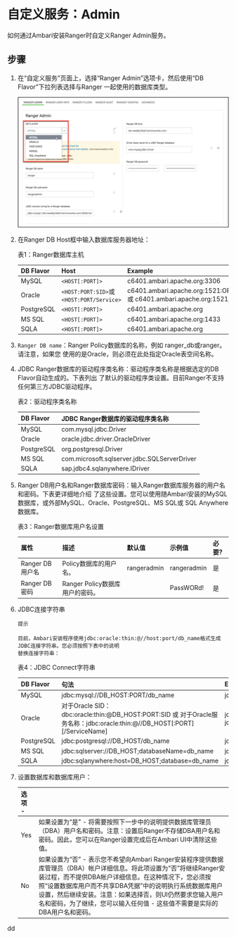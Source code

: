 自定义服务：Admin
================================================================================
如何通过Ambari安装Ranger时自定义Ranger Admin服务。

## 步骤
1. 在“自定义服务”页面上，选择“Ranger Admin”选项卡，然后使用“DB Flavor”下拉列表选择与Ranger
一起使用的数据库类型。

    ![选择数据库](img/4.png)

2. 在Ranger DB Host框中输入数据库服务器地址：

    表1：Ranger数据库主机

    | DB Flavor | Host | Example |
    | :------------- | :------------- | :------------ |
    | MySQL | `<HOST[:PORT]>` | c6401.ambari.apache.org:3306 |
    | Oracle | `<HOST:PORT:SID>`或`<HOST:PORT/Service>` | c6401.ambari.apache.org:1521:ORCL 或 c6401.ambari.apache.org:1521/XE |
    | PostgreSQL | `<HOST[:PORT]>` | c6401.ambari.apache.org |
    | MS SQL | `<HOST[:PORT]>` | c6401.ambari.apache.org:1433 |
    | SQLA | `<HOST[:PORT]>` | c6401.ambari.apache.org |

3. `Ranger DB name`：Ranger Policy数据库的名称，例如 ranger_db或ranger。请注意，如果您
使用的是Oracle，则必须在此处指定Oracle表空间名称。
4. JDBC Ranger数据库的驱动程序类名称：驱动程序类名称是根据选定的DB Flavor自动生成的。下表列出
了默认的驱动程序类设置。目前Ranger不支持任何第三方JDBC驱动程序。

    表2：驱动程序类名称

    | DB Flavor | JDBC Ranger数据库的驱动程序类名称 |
    | :------------- | :------------- |
    | MySQL | com.mysql.jdbc.Driver |
    | Oracle | oracle.jdbc.driver.OracleDriver |
    | PostgreSQL | org.postgresql.Driver |
    | MS SQL | com.microsoft.sqlserver.jdbc.SQLServerDriver |
    | SQLA | sap.jdbc4.sqlanywhere.IDriver |

5. Ranger DB用户名和Ranger数据库密码：输入Ranger数据库服务器的用户名和密码。下表更详细地介绍
了这些设置。您可以使用随Ambari安装的MySQL数据库，或外部MySQL、Oracle、PostgreSQL、MS SQL或
SQL Anywhere数据库。

    表3：Ranger数据库用户名设置

    | 属性 | 描述 | 默认值 | 示例值 | 必要? |
    | :-------- | :------- | :------ | :------ | :------ |
    | Ranger DB用户名 | Policy数据库的用户名。 | rangeradmin | rangeradmin | 是 |
    | Ranger DB密码 | Ranger Policy数据库用户的密码。 |  | PassWORd! | 是 |

6. JDBC连接字符串

    ```
    提示  

    目前，Ambari安装程序使用jdbc:oracle:thin:@//host:port/db_name格式生成JDBC连接字符串。您必须按照下表中的说明
    替换连接字符串：
    ```
    表4：JDBC Connect字符串

    | DB Flavor | 句法 | Example Value |
    | :------------- | :------------- | :------------ |
    | MySQL | jdbc:mysql://DB_HOST:PORT/db_name | jdbc:mysql://c6401.ambari.apache.org:3306/ranger_db |
    | Oracle | 对于Oracle SID：dbc:oracle:thin:@DB_HOST:PORT:SID 或 对于Oracle服务名称：jdbc:oracle:thin:@//DB_HOST[:PORT][/ServiceName] | jdbc:oracle:thin:@c6401.ambari.apache.org:1521:ORCL 或 jdbc:oracle:thin:@//c6401.ambari.apache.org:1521/XE |
    | PostgreSQL | jdbc:postgresql://DB_HOST/db_name | jdbc:postgresql://c6401.ambari.apache.org:5432/ranger_db |
    | MS SQL | jdbc:sqlserver://DB_HOST;databaseName=db_name | jdbc:sqlserver://c6401.ambari.apache.org:1433;databaseName=ranger_db |
    | SQLA | jdbc:sqlanywhere:host=DB_HOST;database=db_name | jdbc:sqlanywhere:host=c6401.ambari.apache.org:2638;database |

7. 设置数据库和数据库用户：

    | 选项    - |  |
    | :------------- | :------------- |
    | Yes | 如果设置为“是” - 将需要按照下一步中的说明提供数据库管理员（DBA）用户名和密码。注意：设置后Ranger不存储DBA用户名和密码。因此，您可以在Ranger设置完成后在Ambari UI中清除这些值。 |
    | No | 如果设置为“否” - 表示您不希望向Ambari Ranger安装程序提供数据库管理员（DBA）帐户详细信息。将此项设置为“否”将继续Ranger安装过程，而不提供DBA帐户详细信息。在这种情况下，您必须按照“设置数据库用户而不共享DBA凭据”中的说明执行系统数据库用户设置，然后继续安装。注意：如果选择否，则UI仍然要求您输入用户名和密码，为了继续，您可以输入任何值 - 这些值不需要是实际的DBA用户名和密码。 |





























dd

